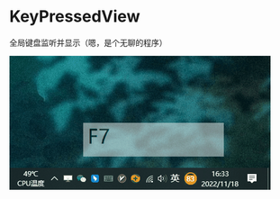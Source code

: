 # KeyPressedView
全局键盘监听并显示（嗯，是个无聊的程序）

![kv.gif](https://raw.githubusercontent.com/RainkLH/KeyPressedView/55c80e802fc5d92302f5e38c327463534c23a4b7/kv.gif)

